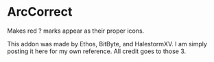 # ArcCorrect
Makes red ? marks appear as their proper icons.


This addon was made by Ethos, BitByte, and HalestormXV. I am simply posting it here for my own reference. All credit goes to those 3.
